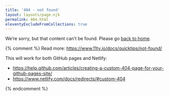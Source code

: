 ```yaml
---
title: '404 - not found'
layout: layouts/page.njk
permalink: 404.html
eleventyExcludeFromCollections: true
---
```


We’re sorry, but that content can’t be found. Please go [back to home](/).

{% comment %}
Read more: https://www.11ty.io/docs/quicktips/not-found/

This will work for both GitHub pages and Netlify:

 - https://help.github.com/articles/creating-a-custom-404-page-for-your-github-pages-site/
 - https://www.netlify.com/docs/redirects/#custom-404

{% endcomment %}
